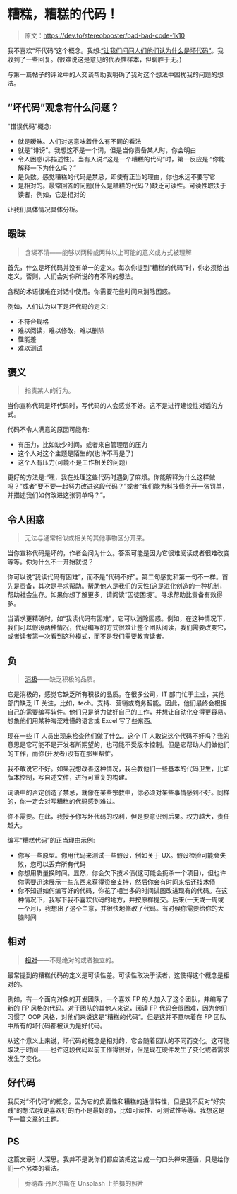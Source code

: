 # 糟糕，糟糕的代码！

> 原文：<https://dev.to/stereobooster/bad-bad-code-1k10>

我不喜欢“坏代码”这个概念。我想:[“让我们问问人们他们认为什么是坏代码”](https://dev.to/stereobooster/what-is-bad-code-ndj)。我收到了一些回复。(很难说这是意见的代表性样本，但聊胜于无。)

与第一篇帖子的评论中的人交谈帮助我明确了我对这个想法中困扰我的问题的想法。

## “坏代码”观念有什么问题？

“错误代码”概念:

*   就是暧昧。人们对这意味着什么有不同的看法
*   就是“诽谤”。我想这不是一个词，但是当你责备某人时，你会明白
*   令人困惑(非描述性)。当有人说:“这是一个糟糕的代码”时，第一反应是:“你能解释一下为什么吗？”
*   是负数。感觉糟糕的代码是禁忌，即使有正当的理由，你也永远不要写它
*   是相对的。最常回答的问题(什么是糟糕的代码？)缺乏可读性。可读性取决于读者，例如，它是相对的

让我们具体情况具体分析。

## 暧昧

> 含糊不清——能够以两种或两种以上可能的意义或方式被理解

首先，什么是坏代码并没有单一的定义。每次你提到“糟糕的代码”时，你必须给出定义，否则，人们会对你所说的有不同的想法。

含糊的术语很难在对话中使用。你需要花些时间来消除困惑。

例如，人们认为以下是坏代码的定义:

*   不符合规格
*   难以阅读，难以修改，难以删除
*   性能差
*   难以测试

## 褒义

> 指责某人的行为。

当你宣称代码是坏代码时，写代码的人会感觉不好。这不是进行建设性对话的方式。

代码不令人满意的原因可能有:

*   有压力，比如缺少时间，或者来自管理层的压力
*   这个人对这个主题是陌生的(也许不再是了)
*   这个人有压力(可能不是工作相关的问题)

更好的方法是:“嘿，我在处理这些代码时遇到了麻烦。你能解释为什么这样做吗？”或者“要不要一起努力改进这段代码？”或者“我们能为科技债务开一张罚单，并描述我们如何改进这张罚单吗？”。

## 令人困惑

> 无法与通常相似或相关的其他事物区分开来。

当你宣称代码是坏的，作者会问为什么。答案可能是因为它很难阅读或者很难改变等等。你为什么不一开始就说？

你可以说“我读代码有困难”，而不是“代码不好”。第二句感觉和第一句不一样。首先是责备，其次是寻求帮助。帮助他人是我们的天性(这是进化创造的一种机制，帮助社会生存。如果你想了解更多，请阅读“囚徒困境”。寻求帮助比责备有效得多。

当请求更精确时，如“我读代码有困难”，它可以消除困惑。例如，在这种情况下，我们可以假设两种情况，代码编写的方式很难让整个团队阅读，我们需要改变它，或者读者第一次看到这种模式，而不是我们需要教育读者。

## 负

> [消极](https://www.merriam-webster.com/dictionary/negative)——缺乏积极的品质。

它是消极的，感觉它缺乏所有积极的品质。在很多公司，IT 部门忙于主业，其他部门缺乏 IT 关注，比如，tech。支持、营销或商务智能。因此，他们最终会根据自己的需要编写软件。他们只是努力做好自己的工作，并想让自动化变得更容易。想象他们用某种晦涩难懂的语言或 Excel 写了些东西。

现在一些 IT 人员出现来检查他们做了什么。这个 IT 人敢说这个代码不好吗？我的意思是它可能不是开发者所期望的，也可能不受版本控制。但是它帮助人们做他们的工作，而你(开发者)没有在那里帮忙。

我不敢说它不好。如果我想改善这种情况，我会教他们一些基本的代码卫生，比如版本控制，写自述文件，进行可重复的构建。

词语中的否定创造了禁忌，就像在某些宗教中，你必须对某些事情感到不好。同样的，你一定会对写糟糕的代码感到难过。

你不需要。在此，我授予你写坏代码的权利，但是要意识到后果。权力越大，责任越大。

编写“糟糕代码”的正当理由示例:

*   你写一些原型。你用代码来测试一些假设，例如关于 UX。假设检验可能会失败，您可以丢弃所有代码
*   你想用质量换时间。显然，你会欠下技术债(这可能会扼杀一个项目)，但也许你需要迅速展示一些东西来获得资金支持，然后你会有时间来偿还技术债
*   你不知道如何编写好的代码，你花了相当多的时间试图改进现有的代码。在这种情况下，我写下我不喜欢代码的地方，并按原样提交。后来(一天或一周或一个月)，我想出了这个主意，并很快地修改了代码。有时候你需要给你的大脑时间

## 相对

> [相对](https://www.merriam-webster.com/dictionary/relative)——不是绝对的或者独立的。

最常提到的糟糕代码的定义是可读性差。可读性取决于读者，这使得这个概念是相对的。

例如，有一个面向对象的开发团队，一个喜欢 FP 的人加入了这个团队，并编写了新的 FP 风格的代码。对于团队的其他人来说，阅读 FP 代码会很困难，因为他们习惯了 OOP 风格，对他们来说这是“糟糕的代码”。但是这并不意味着在 FP 团队中所有的坏代码都被认为是好代码。

从这个意义上来说，坏代码的概念是相对的，它会随着团队的不同而变化。这可能取决于时间——也许这段代码以前工作得很好，但是现在硬件发生了变化或者需求发生了变化。

## 好代码

我反对“坏代码”的概念，因为它的负面性和糟糕的通信特性，但是我不反对“好实践”的想法(我更喜欢好的而不是最好的)，比如可读性、可测试性等等。我想这是下一篇文章的主题。

## PS

这篇文章引人深思。我并不是说你们都应该把这当成一句口头禅来遵循，只是给你们一个另类的看法。

> 乔纳森·丹尼尔斯在 Unsplash 上拍摄的照片